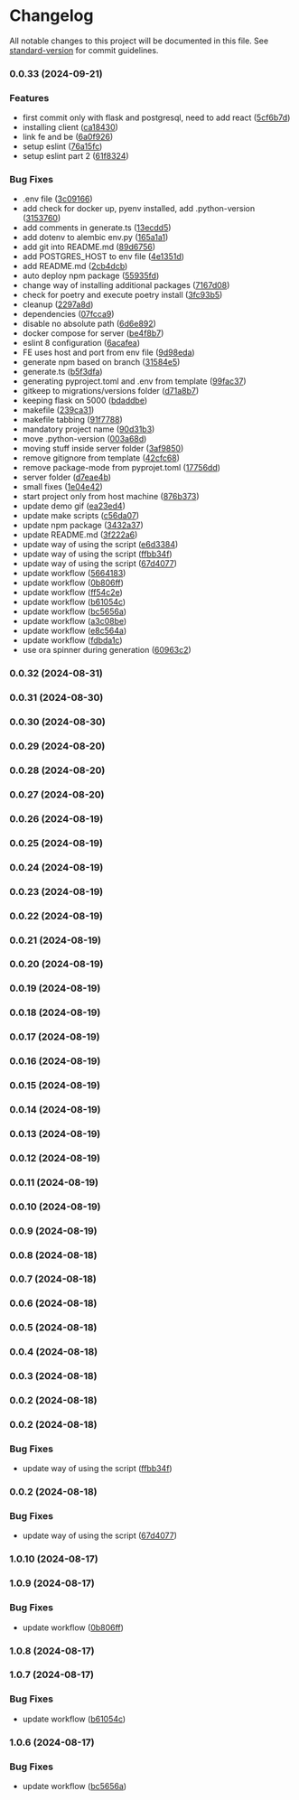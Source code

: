 # Changelog

All notable changes to this project will be documented in this file. See [standard-version](https://github.com/conventional-changelog/standard-version) for commit guidelines.

### 0.0.33 (2024-09-21)

### Features

* first commit only with flask and postgresql, need to add react ([5cf6b7d](https://github.com/pinkynrg/create-flask-react-app/commit/5cf6b7de85859828bd36bdb8af0eed751eb6b987))
* installing client ([ca18430](https://github.com/pinkynrg/create-flask-react-app/commit/ca18430e39808d2fdecc9e4dd8fcef1633fce56b))
* link fe and be ([6a0f926](https://github.com/pinkynrg/create-flask-react-app/commit/6a0f926fbb7aeedc69f11a154ffa04ed7666ea94))
* setup eslint ([76a15fc](https://github.com/pinkynrg/create-flask-react-app/commit/76a15fcb5760000fb87094370e6544e83898901a))
* setup eslint part 2 ([61f8324](https://github.com/pinkynrg/create-flask-react-app/commit/61f83248d6eecc8311bb562749f519925f92675c))


### Bug Fixes

* .env file ([3c09166](https://github.com/pinkynrg/create-flask-react-app/commit/3c09166b680df170d97f262c8fd8f78e6b7fbc12))
* add check for docker up, pyenv installed, add .python-version ([3153760](https://github.com/pinkynrg/create-flask-react-app/commit/3153760535b688ae82b659ced94274a826e03932))
* add comments in generate.ts ([13ecdd5](https://github.com/pinkynrg/create-flask-react-app/commit/13ecdd5ec5c1b5cdb6c47cfbbe8a018b8c387e8c))
* add dotenv to alembic env.py ([165a1a1](https://github.com/pinkynrg/create-flask-react-app/commit/165a1a1375eb83a2d1e65121ee8254791cfffd9c))
* add git into README.md ([89d6756](https://github.com/pinkynrg/create-flask-react-app/commit/89d6756924839a581abadf8b4e8a18514194954e))
* add POSTGRES_HOST to env file ([4e1351d](https://github.com/pinkynrg/create-flask-react-app/commit/4e1351d8fcd39b171fb0683f99e97a185d4b2225))
* add README.md ([2cb4dcb](https://github.com/pinkynrg/create-flask-react-app/commit/2cb4dcb2027be81fa52a84102d44aba6216ad3af))
* auto deploy npm package ([55935fd](https://github.com/pinkynrg/create-flask-react-app/commit/55935fdb823dc62fcb524b3af1a315863fbb7f02))
* change way of installing additional packages ([7167d08](https://github.com/pinkynrg/create-flask-react-app/commit/7167d08001ed65fcfebc401963adb5294b86ac68))
* check for poetry and execute poetry install ([3fc93b5](https://github.com/pinkynrg/create-flask-react-app/commit/3fc93b51c257a61c26975118d764287d763fc323))
* cleanup ([2297a8d](https://github.com/pinkynrg/create-flask-react-app/commit/2297a8dd5461d887bd3cfa90dbe0cb0022ca3cf5))
* dependencies ([07fcca9](https://github.com/pinkynrg/create-flask-react-app/commit/07fcca9cf30ee2ade41b50828690a0d1b0f28da3))
* disable no absolute path ([6d6e892](https://github.com/pinkynrg/create-flask-react-app/commit/6d6e892e57c72da96b9fa1270582ada6f0e72f14))
* docker compose for server ([be4f8b7](https://github.com/pinkynrg/create-flask-react-app/commit/be4f8b7561e682c12a23c0042ea045624dedb5b8))
* eslint 8 configuration ([6acafea](https://github.com/pinkynrg/create-flask-react-app/commit/6acafea98f3846e5ec8ae6ffc3d34a96fbf50656))
* FE uses host and port from env file ([9d98eda](https://github.com/pinkynrg/create-flask-react-app/commit/9d98eda6478b220fc97815ea585035527541da28))
* generate npm based on branch ([31584e5](https://github.com/pinkynrg/create-flask-react-app/commit/31584e5dbf34333f73ef531ac655f865328f58af))
* generate.ts ([b5f3dfa](https://github.com/pinkynrg/create-flask-react-app/commit/b5f3dfafe6e82f444461351c813117e37fb792c1))
* generating pyproject.toml and .env from template ([99fac37](https://github.com/pinkynrg/create-flask-react-app/commit/99fac37a0ed5bfc7dc0531484f59a043108f210b))
* gitkeep to migrations/versions folder ([d71a8b7](https://github.com/pinkynrg/create-flask-react-app/commit/d71a8b7b818f075382e39ad9d93604082523500e))
* keeping flask on 5000 ([bdaddbe](https://github.com/pinkynrg/create-flask-react-app/commit/bdaddbe4102e21ed6e1d0deffb99966b6d4846d0))
* makefile ([239ca31](https://github.com/pinkynrg/create-flask-react-app/commit/239ca31ad00a244afdd65d866f84789c63a26677))
* makefile tabbing ([91f7788](https://github.com/pinkynrg/create-flask-react-app/commit/91f7788253b34bd5b8a66f16ad4274354b83a3a2))
* mandatory project name ([90d31b3](https://github.com/pinkynrg/create-flask-react-app/commit/90d31b35ca184d47a00fb06b1284d35ea67a1cce))
* move .python-version ([003a68d](https://github.com/pinkynrg/create-flask-react-app/commit/003a68dee859a69d0e394e166b329b251eb63e98))
* moving stuff inside server folder ([3af9850](https://github.com/pinkynrg/create-flask-react-app/commit/3af9850abf1c87a6a6042302af7cb0ec926eace5))
* remove gitignore from template ([42cfc68](https://github.com/pinkynrg/create-flask-react-app/commit/42cfc68956667add7958a83e3660f382958de753))
* remove package-mode from pyprojet.toml ([17756dd](https://github.com/pinkynrg/create-flask-react-app/commit/17756ddcd70fc040c8bb958b6016a7cb22705f45))
* server folder ([d7eae4b](https://github.com/pinkynrg/create-flask-react-app/commit/d7eae4bc690820b4afa1e4b4fabef0ee07a662bd))
* small fixes ([1e04e42](https://github.com/pinkynrg/create-flask-react-app/commit/1e04e42549695bcdeecc71e5d79b942253d8bb87))
* start project only from host machine ([876b373](https://github.com/pinkynrg/create-flask-react-app/commit/876b373072f1bdb42f39e9ef463f61d3549924a0))
* update demo gif ([ea23ed4](https://github.com/pinkynrg/create-flask-react-app/commit/ea23ed4fd1d49b651f65a0b764b109d1317ca207))
* update make scripts ([c56da07](https://github.com/pinkynrg/create-flask-react-app/commit/c56da07545455256341e0b62a99ed1ef34a350ca))
* update npm package ([3432a37](https://github.com/pinkynrg/create-flask-react-app/commit/3432a37cf3ba6bf109a65ddd3513ee433cd461a0))
* update README.md ([3f222a6](https://github.com/pinkynrg/create-flask-react-app/commit/3f222a609879a7914bf12f5e1e3e36e93bab3891))
* update way of using the script ([e6d3384](https://github.com/pinkynrg/create-flask-react-app/commit/e6d3384e3821ea35deb07eea2e24dc164d9087c2))
* update way of using the script ([ffbb34f](https://github.com/pinkynrg/create-flask-react-app/commit/ffbb34fa8dca1d7eaea0d5b8a874f5af1e837f95))
* update way of using the script ([67d4077](https://github.com/pinkynrg/create-flask-react-app/commit/67d40770e25682b3962f7a0ef387a9530000e2ac))
* update workflow ([5664183](https://github.com/pinkynrg/create-flask-react-app/commit/566418311ef999c6059a83cf49ef86ce35a13674))
* update workflow ([0b806ff](https://github.com/pinkynrg/create-flask-react-app/commit/0b806fff752a2947c9d21bca7cba6ea158828625))
* update workflow ([ff54c2e](https://github.com/pinkynrg/create-flask-react-app/commit/ff54c2ead086d43d5b012416fa5d176a264e8a4c))
* update workflow ([b61054c](https://github.com/pinkynrg/create-flask-react-app/commit/b61054cc5f55031998cd94f7d908931803308d5f))
* update workflow ([bc5656a](https://github.com/pinkynrg/create-flask-react-app/commit/bc5656acfb5a9d386750e56ea144ff4e89cd1caf))
* update workflow ([a3c08be](https://github.com/pinkynrg/create-flask-react-app/commit/a3c08be91ae27dcd866e2953b8e63609e9577129))
* update workflow ([e8c564a](https://github.com/pinkynrg/create-flask-react-app/commit/e8c564a3a78bfd0f7300e40b4e31c8c546d0820b))
* update workflow ([fdbda1c](https://github.com/pinkynrg/create-flask-react-app/commit/fdbda1c8b89d2b03ea0de1148bfcaae6ed1da69a))
* use ora spinner during generation ([60963c2](https://github.com/pinkynrg/create-flask-react-app/commit/60963c22819b4e510450b3485ad651a1e0ec3e95))

### 0.0.32 (2024-08-31)

### 0.0.31 (2024-08-30)

### 0.0.30 (2024-08-30)

### 0.0.29 (2024-08-20)

### 0.0.28 (2024-08-20)

### 0.0.27 (2024-08-20)

### 0.0.26 (2024-08-19)

### 0.0.25 (2024-08-19)

### 0.0.24 (2024-08-19)

### 0.0.23 (2024-08-19)

### 0.0.22 (2024-08-19)

### 0.0.21 (2024-08-19)

### 0.0.20 (2024-08-19)

### 0.0.19 (2024-08-19)

### 0.0.18 (2024-08-19)

### 0.0.17 (2024-08-19)

### 0.0.16 (2024-08-19)

### 0.0.15 (2024-08-19)

### 0.0.14 (2024-08-19)

### 0.0.13 (2024-08-19)

### 0.0.12 (2024-08-19)

### 0.0.11 (2024-08-19)

### 0.0.10 (2024-08-19)

### 0.0.9 (2024-08-19)

### 0.0.8 (2024-08-18)

### 0.0.7 (2024-08-18)

### 0.0.6 (2024-08-18)

### 0.0.5 (2024-08-18)

### 0.0.4 (2024-08-18)

### 0.0.3 (2024-08-18)

### 0.0.2 (2024-08-18)

### 0.0.2 (2024-08-18)


### Bug Fixes

* update way of using the script ([ffbb34f](https://github.com/pinkynrg/flask-react-app/commit/ffbb34fa8dca1d7eaea0d5b8a874f5af1e837f95))

### 0.0.2 (2024-08-18)


### Bug Fixes

* update way of using the script ([67d4077](https://github.com/pinkynrg/create-flask-react-app/commit/67d40770e25682b3962f7a0ef387a9530000e2ac))

### 1.0.10 (2024-08-17)

### 1.0.9 (2024-08-17)


### Bug Fixes

* update workflow ([0b806ff](https://github.com/pinkynrg/create-flask-react-app/commit/0b806fff752a2947c9d21bca7cba6ea158828625))

### 1.0.8 (2024-08-17)

### 1.0.7 (2024-08-17)


### Bug Fixes

* update workflow ([b61054c](https://github.com/pinkynrg/create-flask-react-app/commit/b61054cc5f55031998cd94f7d908931803308d5f))

### 1.0.6 (2024-08-17)


### Bug Fixes

* update workflow ([bc5656a](https://github.com/pinkynrg/create-flask-react-app/commit/bc5656acfb5a9d386750e56ea144ff4e89cd1caf))
